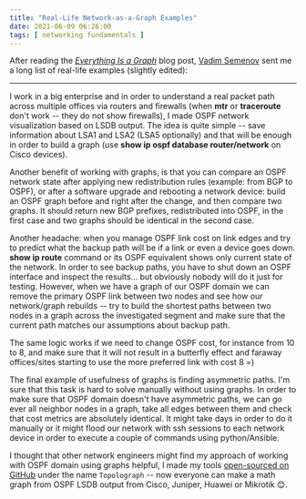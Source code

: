```yaml
---
title: "Real-Life Network-as-a-Graph Examples"
date: 2021-06-09 06:26:00
tags: [ networking fundamentals ]
---
```

After reading the *[Everything Is a Graph](/2021/04/everything-is-a-graph/)* blog post,  [Vadim Semenov](https://www.linkedin.com/in/vadim-semenov-1b538130/) sent me a long list of real-life examples (slightly edited):

---

I work in a big enterprise and in order to understand a real packet path across multiple offices via routers and firewalls (when **mtr** or **traceroute** don't work -- they do not show firewalls), I made OSPF network visualization based on LSDB output. The idea is quite simple -- save information about LSA1 and LSA2 (LSA5 optionally) and that will be enough in order to build a graph (use **show ip ospf database router/network** on Cisco devices).
<!--more-->
Another benefit of working with graphs, is that you can compare an OSPF network state after applying new redistribution rules (example: from BGP to OSPF), or after a software upgrade and rebooting a network device: build an OSPF graph before and right after the change, and then compare two graphs. It should return new BGP prefixes, redistributed into OSPF, in the first case and two graphs should be identical in the second case.

Another headache: when you manage OSPF link cost on link edges and try to predict what the backup path will be if a link or even a device goes down. **show ip route** command or its OSPF equivalent shows only current state of the network. In order to see backup paths, you have to shut down an OSPF interface and inspect the results... but obviously nobody will do it just for testing. However, when we have a graph of our OSPF domain we can remove the primary OSPF link between two nodes and see how our network/graph rebuilds -- try to build the shortest paths between two nodes in a graph across the investigated segment and make sure that the current path matches our assumptions about backup path.

The same logic works if we need to change OSPF cost, for instance from 10 to 8, and make sure that it will not result in a butterfly effect and faraway offices/sites starting to use the more preferred link with cost 8 =)

The final example of usefulness of graphs is finding asymmetric paths. I'm sure that this task is hard to solve manually without using graphs. In order to make sure that OSPF domain doesn't have asymmetric paths, we can go ever all neighbor nodes in a graph, take all edges between them and check that cost metrics are absolutely identical. It might take days in order to do it manually or it might flood our network with ssh sessions to each network device in order to execute a couple of commands using python/Ansible.

I thought that other network engineers might find my approach of working with OSPF domain using graphs helpful, I made my tools [open-sourced on GitHub](https://github.com/Vadims06/topolograph) under the name `Topolograph` -- now everyone can make a math graph from OSPF LSDB output from Cisco, Juniper, Huawei or Mikrotik 😊.

